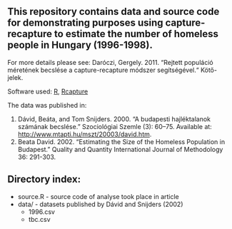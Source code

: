 This repository contains data and source code for demonstrating purposes using capture-recapture to estimate the number of homeless people in Hungary (1996-1998).
----
For more details please see:
 Daróczi, Gergely. 2011. “Rejtett populáció méretének becslése a capture-recapture módszer segítségével.“ Kötő-jelek.

Software used: [R](r-project.org), [Rcapture](http://cran.r-project.org/web/packages/Rcapture/index.html)

The data was published in:

1.   ﻿Dávid, Beáta, and Tom Snijders. 2000. “A budapesti hajléktalanok számának becslése.” Szociológiai Szemle (3): 60–75. Available at: http://www.mtapti.hu/mszt/20003/david.htm.
2.   ﻿Beata David. 2002. “Estimating the Size of the Homeless Population in Budapest.” Quality and Quantity International Journal of Methodology 36: 291-303.
 
Directory index:
----
 * source.R			- source code of analyse took place in article 
 * data/			- datasets published by Dávid and Snijders (2002)
     * 1996.csv
     * tbc.csv